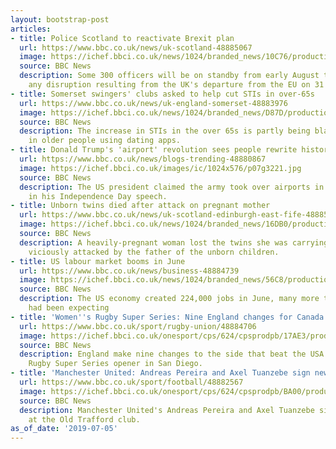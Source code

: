 ```yaml
---
layout: bootstrap-post
articles:
- title: Police Scotland to reactivate Brexit plan
  url: https://www.bbc.co.uk/news/uk-scotland-48885067
  image: https://ichef.bbci.co.uk/news/1024/branded_news/10C76/production/_107762786_gettyimages-1138714120.jpg
  source: BBC News
  description: Some 300 officers will be on standby from early August to deal with
    any disruption resulting from the UK's departure from the EU on 31 October.
- title: Somerset swingers' clubs asked to help cut STIs in over-65s
  url: https://www.bbc.co.uk/news/uk-england-somerset-48883976
  image: https://ichef.bbci.co.uk/news/1024/branded_news/D87D/production/_100012455_gettyimages-168518211.jpg
  source: BBC News
  description: The increase in STIs in the over 65s is partly being blamed on a rise
    in older people using dating apps.
- title: Donald Trump's 'airport' revolution sees people rewrite history
  url: https://www.bbc.co.uk/news/blogs-trending-48880867
  image: https://ichef.bbci.co.uk/images/ic/1024x576/p07g3221.jpg
  source: BBC News
  description: The US president claimed the army took over airports in the 18th Century
    in his Independence Day speech.
- title: Unborn twins died after attack on pregnant mother
  url: https://www.bbc.co.uk/news/uk-scotland-edinburgh-east-fife-48885066
  image: https://ichef.bbci.co.uk/news/1024/branded_news/16DB0/production/_107761639__94909109__89399556_high_court_edinburgh_190515.jpg
  source: BBC News
  description: A heavily-pregnant woman lost the twins she was carrying after being
    viciously attacked by the father of the unborn children.
- title: US labour market booms in June
  url: https://www.bbc.co.uk/news/business-48884739
  image: https://ichef.bbci.co.uk/news/1024/branded_news/56C8/production/_107761222_us.flag.workers.g.jpg
  source: BBC News
  description: The US economy created 224,000 jobs in June, many more than economists
    had been expecting
- title: 'Women''s Rugby Super Series: Nine England changes for Canada game'
  url: https://www.bbc.co.uk/sport/rugby-union/48884706
  image: https://ichef.bbci.co.uk/onesport/cps/624/cpsprodpb/17AE3/production/_107759969_sarahbeckettgetty.jpg
  source: BBC News
  description: England make nine changes to the side that beat the USA in their Women's
    Rugby Super Series opener in San Diego.
- title: 'Manchester United: Andreas Pereira and Axel Tuanzebe sign new contracts'
  url: https://www.bbc.co.uk/sport/football/48882567
  image: https://ichef.bbci.co.uk/onesport/cps/624/cpsprodpb/BA00/production/_107761674_untitledcollage.jpg
  source: BBC News
  description: Manchester United's Andreas Pereira and Axel Tuanzebe sign new contracts
    at the Old Trafford club.
as_of_date: '2019-07-05'
---
```


